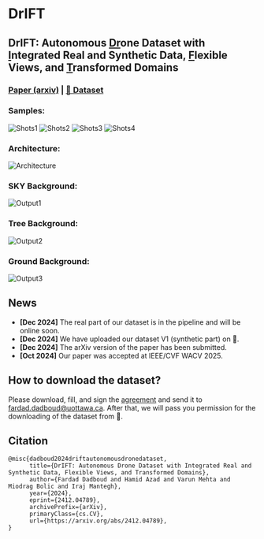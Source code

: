 # DrIFT

## DrIFT: Autonomous <ins>Dr</ins>one Dataset with <ins>I</ins>ntegrated Real and Synthetic Data, <ins>F</ins>lexible Views, and <ins>T</ins>ransformed Domains

### [Paper (arxiv)](https://arxiv.org/abs/2412.04789) | [🤗 Dataset](https://huggingface.co/datasets/CARG-uOttawa/DrIFT)


### Samples:
![Shots1](https://github.com/FardadDadboud/DrIFT/blob/main/imgs/DrIFT_ECCV.drawio1.jpg)
![Shots2](https://github.com/FardadDadboud/DrIFT/blob/main/imgs/DrIFT_ECCV.drawio2.jpg)
![Shots3](https://github.com/FardadDadboud/DrIFT/blob/main/imgs/DrIFT_ECCV.drawio3.jpg)
![Shots4](https://github.com/FardadDadboud/DrIFT/blob/main/imgs/DrIFT_ECCV.drawio4%20(2).jpg)


### Architecture:
![Architecture](https://github.com/FardadDadboud/DrIFT/blob/main/imgs/UDA.drawio%20(14).png)


### SKY Background:
![Output1](https://github.com/FardadDadboud/DrIFT/blob/main/imgs/DrIFT_ECCV.drawio%20(9).png)
### Tree Background:
![Output2](https://github.com/FardadDadboud/DrIFT/blob/main/imgs/DrIFT_ECCV.drawio%20(6).png)
### Ground Background:
![Output3](https://github.com/FardadDadboud/DrIFT/blob/main/imgs/DrIFT_ECCV.drawio%20(8).png)

## News
- **[Dec 2024]** The real part of our dataset is in the pipeline and will be online soon.
- **[Dec 2024]** We have uploaded our dataset V1 (synthetic part) on 🤗.
- **[Dec 2024]** The arXiv version of the paper has been submitted.
- **[Oct 2024]** Our paper was accepted at IEEE/CVF WACV 2025.

## How to download the dataset?

Please download, fill, and sign the [agreement](https://github.com/FardadDadboud/DrIFT/blob/main/agreements/DrIFT_agreement_V1.docx) and send it to [fardad.dadboud@uottawa.ca](mailto:fardad.dadboud@uottawa.ca). After that, we will pass you permission for the downloading of the dataset from 🤗.

## Citation

```
@misc{dadboud2024driftautonomousdronedataset,
      title={DrIFT: Autonomous Drone Dataset with Integrated Real and Synthetic Data, Flexible Views, and Transformed Domains}, 
      author={Fardad Dadboud and Hamid Azad and Varun Mehta and Miodrag Bolic and Iraj Mantegh},
      year={2024},
      eprint={2412.04789},
      archivePrefix={arXiv},
      primaryClass={cs.CV},
      url={https://arxiv.org/abs/2412.04789}, 
}
```


